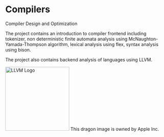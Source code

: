 # Compilers
Compiler Design and Optimization

The project contains an introduction to compiler frontend including tokenizer, non deterministic finite automata analysis using 
 McNaughton-Yamada-Thompson algorithm, lexical analysis using flex, syntax analysis using bison.

The project also contains backend analysis of languages using LLVM.

<img alt="LLVM Logo" src="https://llvm.org/img/DragonFull.png" width="200">
This dragon image is owned by Apple Inc. 
